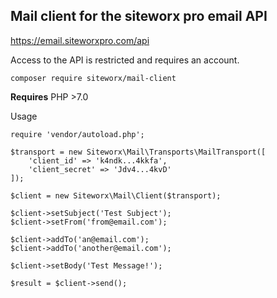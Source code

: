 ## Mail client for the siteworx pro email API

https://email.siteworxpro.com/api

Access to the API is restricted and requires an account.

`composer require siteworx/mail-client`

**Requires** PHP >7.0

Usage

```
require 'vendor/autoload.php';

$transport = new Siteworx\Mail\Transports\MailTransport([
	'client_id' => 'k4ndk...4kkfa',
	'client_secret' => 'Jdv4...4kvD'
]);

$client = new Siteworx\Mail\Client($transport);

$client->setSubject('Test Subject');
$client->setFrom('from@email.com');

$client->addTo('an@email.com');
$client->addTo('another@email.com');

$client->setBody('Test Message!');

$result = $client->send();
```
